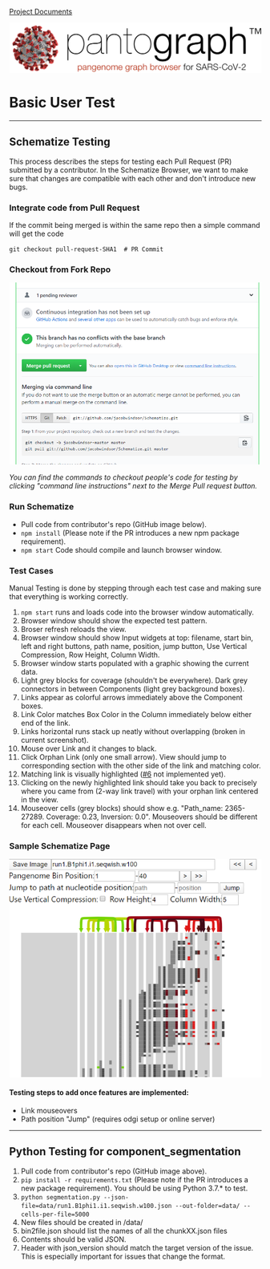[Project Documents](project.html)

![](img/pantograph.png)

# Basic User Test

---

## Schematize Testing

This process describes the steps for testing each Pull Request (PR) submitted by a contributor.  In the Schematize Browser, we want to make sure that changes are compatible with each other and don't introduce new bugs.


### Integrate code from Pull Request

If the commit being merged is within the same repo then a simple command will get the code

    git checkout pull-request-SHA1  # PR Commit
    

### Checkout from Fork Repo

![](img/checkout_fork_commandline.png)

*You can find the commands to checkout people's code for testing by clicking "command line instructions" next to the Merge Pull request button.*


### Run Schematize

* Pull code from contributor's repo (GitHub image below).
* `npm install` (Please note if the PR introduces a new npm package requirement).
* `npm start` Code should compile and launch browser window.


### Test Cases

Manual Testing is done by stepping through each test case and making sure that everything is working correctly.
1. `npm start` runs and loads code into the browser window automatically.
2. Browser window should show the expected test pattern.
3. Broser refresh reloads the view.
4. Browser window should show Input widgets at top: filename, start bin, left and right buttons, path name, position, jump button, Use Vertical Compression, Row Height, Column Width.
5. Browser window starts populated with a graphic showing the current data.
6. Light grey blocks for coverage (shouldn't be everywhere). Dark grey connectors in between Components (light grey background boxes).  
7. Links appear as colorful arrows immediately above the Component boxes.
8. Link Color matches Box Color in the Column immediately below either end of the link.
9. Links horizontal runs stack up neatly without overlapping (broken in current screenshot).  
10. Mouse over Link and it changes to black.
11. Click Orphan Link (only one small arrow).  View should jump to corresponding section with the other side of the link and matching color.  
12. Matching link is visually highlighted ([#6](https://github.com/graph-genome/Schematize/issues/6) not implemented yet).
13. Clicking on the newly highlighted link should take you back to precisely where you came from (2-way link travel) with your orphan link centered in the view.
14. Mouseover cells (grey blocks) should show e.g. "Path_name: 2365-27289. Coverage: 0.23, Inversion: 0.0".  Mouseovers should be different for each cell. Mouseover disappears when not over cell.


### Sample Schematize Page

![Roughly what the starting page should look like with B1phi1 loaded.*](img/Example_screenshot.PNG)


#### Testing steps to add once features are implemented:
* Link mouseovers
* Path position "Jump" (requires odgi setup or online server)

---

## Python Testing for component_segmentation

1. Pull code from contributor's repo (GitHub image above).
2. `pip install -r requirements.txt` (Please note if the PR introduces a new package requirement).  You should be using Python 3.7.* to test.
3. `python segmentation.py --json-file=data/run1.B1phi1.i1.seqwish.w100.json --out-folder=data/ --cells-per-file=5000`
4. New files should be created in /data/
5. bin2file.json should list the names of all the chunkXX.json files
6. Contents should be valid JSON.  
7. Header with json_version should match the target version of the issue. This is especially important for issues that change the format.

